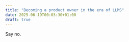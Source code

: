 ```yaml
---
title: "Becoming a product owner in the era of LLMS"
date: 2025-06-19T00:03:30+01:00
draft: true
---
```


Say no.